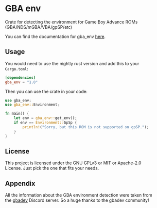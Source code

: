 # GBA env

Crate for detecting the environment for Game Boy Advance ROMs (GBA/NDS/mGBA/VBA/gpSP/etc)

You can find the documentation for gba_env [here](https://docs.rs/gba_env/latest/gba_env/).

## Usage

You would need to use the nightly rust version and add this to your `Cargo.toml`:

```toml
[dependencies]
gba_env = "1.0"
```

Then you can use the crate in your code:

```rust
use gba_env;
use gba_env::Environment;

fn main() {
    let env = gba_env::get_env();
    if env == Environment::GpSp {
        println!("Sorry, but this ROM is not supported on gpSP.");
    } 
}
```

## License
This project is licensed under the GNU GPLv3 or MIT or Apache-2.0 License.
Just pick the one that fits your needs.

## Appendix
All the information about the GBA environment detection were taken from the [gbadev](https://gbadev.net/) Discord server. So a huge thanks to the gbadev community!
